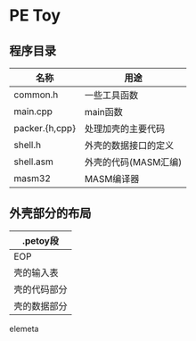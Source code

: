 # PE Toy

## 程序目录

| 名称            | 用途              |
|----------------|-------------------|
| common.h       | 一些工具函数        |
| main.cpp       | main函数           |
| packer.{h,cpp} | 处理加壳的主要代码   |
| shell.h        | 外壳的数据接口的定义  |
| shell.asm      | 外壳的代码(MASM汇编) |
| masm32         | MASM编译器          |




## 外壳部分的布局


| .petoy段   |
|------------|
| EOP        |
| 壳的输入表  |
| 壳的代码部分 |
| 壳的数据部分 |


elemeta <elemeta47 at gmail dot com>